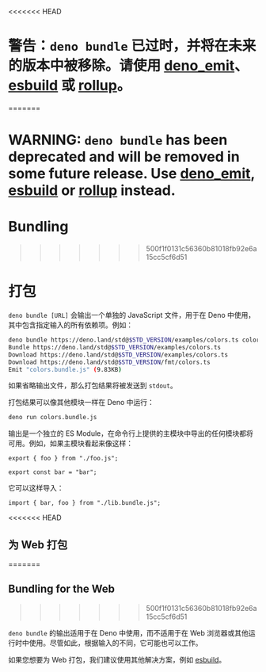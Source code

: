<<<<<<< HEAD
# 警告：`deno bundle` 已过时，并将在未来的版本中被移除。请使用 [deno_emit](https://github.com/denoland/deno_emit)、[esbuild](https://esbuild.github.io/) 或 [rollup](https://rollupjs.org)。
=======
# WARNING: `deno bundle` has been deprecated and will be removed in some future release. Use [deno_emit](https://github.com/denoland/deno_emit), [esbuild](https://esbuild.github.io/) or [rollup](https://rollupjs.org) instead.

# Bundling
>>>>>>> 500f1f0131c56360b81018fb92e6a15cc5cf6d51

# 打包

`deno bundle [URL]` 会输出一个单独的 JavaScript 文件，用于在 Deno
中使用，其中包含指定输入的所有依赖项。例如：

```bash
deno bundle https://deno.land/std@$STD_VERSION/examples/colors.ts colors.bundle.js
Bundle https://deno.land/std@$STD_VERSION/examples/colors.ts
Download https://deno.land/std@$STD_VERSION/examples/colors.ts
Download https://deno.land/std@$STD_VERSION/fmt/colors.ts
Emit "colors.bundle.js" (9.83KB)
```

如果省略输出文件，那么打包结果将被发送到 `stdout`。

打包结果可以像其他模块一样在 Deno 中运行：

```bash
deno run colors.bundle.js
```

输出是一个独立的 ES
Module，在命令行上提供的主模块中导出的任何模块都将可用。例如，如果主模块看起来像这样：

```ts, ignore
export { foo } from "./foo.js";

export const bar = "bar";
```

它可以这样导入：

```ts, ignore
import { bar, foo } from "./lib.bundle.js";
```

<<<<<<< HEAD
## 为 Web 打包
=======
## Bundling for the Web
>>>>>>> 500f1f0131c56360b81018fb92e6a15cc5cf6d51

`deno bundle` 的输出适用于在 Deno 中使用，而不适用于在 Web
浏览器或其他运行时中使用。尽管如此，根据输入的不同，它可能也可以工作。

如果您想要为 Web 打包，我们建议使用其他解决方案，例如
[esbuild](https://esbuild.github.io/)。
